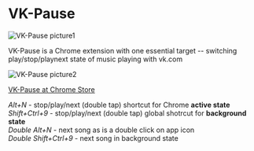 # VK-Pause
![VK-Pause picture1][picture1]

VK-Pause is a Chrome extension with one essential target -- switching play/stop/playnext state of music playing with vk.com

![VK-Pause picture2][picture2]

[picture1]: http://dl1.joxi.net/drive/0001/0223/73951/151203/d73c07ea06.png
[picture2]: http://dl1.joxi.net/drive/0001/0223/73951/151203/d1e54cbe17.png

[VK-Pause at Chrome Store](https://chrome.google.com/webstore/detail/vk-pause/pkpjbdbejhbbhnbdelfnpdbdhghfpidl)

*Alt+N* - stop/play/next (double tap) shortcut for Chrome **active state**</br>
*Shift+Ctrl+9* - stop/play/next (double tap) global shotrcut for **background state**</br>
*Double Alt+N* - next song as is a double click on app icon</br>
*Double Shift+Ctrl+9* - next song in background state</br>

